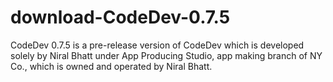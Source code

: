 # download-CodeDev-0.7.5
CodeDev 0.7.5 is a pre-release version of CodeDev which is developed solely by Niral Bhatt under App Producing Studio, app making branch of NY Co., which is owned and operated by Niral Bhatt.
